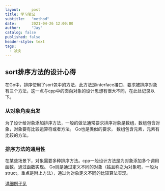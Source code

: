 ```yaml
---
layout:     post
title: 学习笔记
subtitle:   "method"
date:       2021-04-26 12:00:00
author:     "Jay"
catalog: false
published: false
header-style: text
tags:
  - 被夹
---
```


## sort排序方法的设计心得

在Go中，排序使用了sort包中的方法，此方法是interface接口，要求被排序对象有三个方法，这一点与cpp中的面向对象的设计思想有很大不同，在此处记录以下。

### 从对象角度出发

为了设计给对象添加排序方法，一般的做法通常要求排序对象是数组，数组包含对象，对象要有比较运算符或者方法。
Go也是类似的要求， 数组包含元素，元素有比较的方法。

### 排序方法的通用性

在某些场景下，对象需要多种排序方法。cpp一般设计方法是为对象添加多个调用函数，通过函数实现。
Go则是通过定义不同的对象（姑且称之为对象吧，一般为struct，重点是附上方法），通过为对象定义不同的比较算法实现。

<a href="https://books.studygolang.com/gopl-zh/ch7/ch7-06.html">详细例子见</a>
